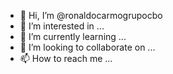 - 👋 Hi, I’m @ronaldocarmogrupocbo
- 👀 I’m interested in ...
- 🌱 I’m currently learning ...
- 💞️ I’m looking to collaborate on ...
- 📫 How to reach me ...

<!---
ronaldocarmogrupocbo/ronaldocarmogrupocbo is a ✨ special ✨ repository because its `README.md` (this file) appears on your GitHub profile.
You can click the Preview link to take a look at your changes.
--->

